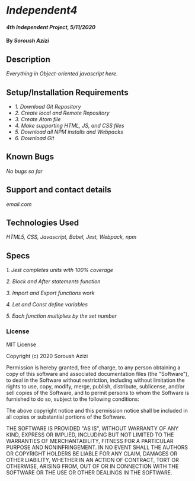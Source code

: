 # _Independent4_

#### _4th Independent Project, 5/11/2020_

#### By _Soroush Azizi_

## Description

_Everything in Object-oriented javascript here._

## Setup/Installation Requirements

* _1. Download Git Repository_
* _2. Create local and Remote Repository_
* _3. Create Atom file_
* _4. Make supporting HTML, JS, and CSS files_
* _5. Download all NPM installs and Webpacks_
* _6. Download Git_

## Known Bugs

_No bugs so far_

## Support and contact details

_email.com_

## Technologies Used

_HTML5, CSS, Javascript, Babel, Jest, Webpack, npm_

## Specs

_1. Jest completes units with 100% coverage_

_2. Block and After statements function_

_3. Import and Export functions work_

_4. Let and Const define variables_

_5. Each function multiplies by the set number_

### License

MIT License

Copyright (c) 2020 Soroush Azizi

Permission is hereby granted, free of charge, to any person obtaining a copy
of this software and associated documentation files (the "Software"), to deal
in the Software without restriction, including without limitation the rights
to use, copy, modify, merge, publish, distribute, sublicense, and/or sell
copies of the Software, and to permit persons to whom the Software is
furnished to do so, subject to the following conditions:

The above copyright notice and this permission notice shall be included in all
copies or substantial portions of the Software.

THE SOFTWARE IS PROVIDED "AS IS", WITHOUT WARRANTY OF ANY KIND, EXPRESS OR
IMPLIED, INCLUDING BUT NOT LIMITED TO THE WARRANTIES OF MERCHANTABILITY,
FITNESS FOR A PARTICULAR PURPOSE AND NONINFRINGEMENT. IN NO EVENT SHALL THE
AUTHORS OR COPYRIGHT HOLDERS BE LIABLE FOR ANY CLAIM, DAMAGES OR OTHER
LIABILITY, WHETHER IN AN ACTION OF CONTRACT, TORT OR OTHERWISE, ARISING FROM,
OUT OF OR IN CONNECTION WITH THE SOFTWARE OR THE USE OR OTHER DEALINGS IN THE
SOFTWARE.
